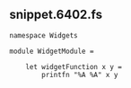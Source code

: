 ## snippet.6402.fs
```
namespace Widgets

module WidgetModule =

    let widgetFunction x y =
        printfn "%A %A" x y
```

